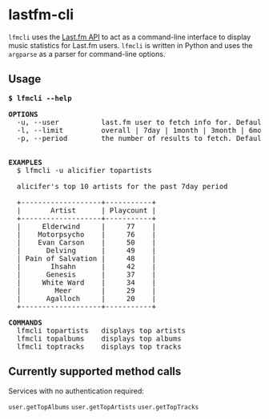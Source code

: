 # lastfm-cli

`lfmcli` uses the [Last.fm API](https://www.last.fm/api) to act as a command-line interface to display music statistics for Last.fm users. `lfmcli` is written in Python and uses the `argparse` as a parser for command-line options.

## Usage

<pre><b>$ lfmcli --help</b> 

<b>OPTIONS</b>
  -u, --user          last.fm user to fetch info for. Defaults to user set in config/userinfo.py.
  -l, --limit         overall | 7day | 1month | 3month | 6month | 12month - the time period over which to retrieve stats for.
  -p, --period        the number of results to fetch. Defaults to 10.


<b>EXAMPLES</b>
  $ lfmcli -u alicifier topartists
  
  alicifer's top 10 artists for the past 7day period

  +-------------------+-----------+
  |       Artist      | Playcount |
  +-------------------+-----------+
  |     Elderwind     |     77    |
  |    Motorpsycho    |     76    |
  |    Evan Carson    |     50    |
  |      Delving      |     49    |
  | Pain of Salvation |     48    |
  |       Ihsahn      |     42    |
  |      Genesis      |     37    |
  |     White Ward    |     34    |
  |        Meer       |     29    |
  |      Agalloch     |     20    |
  +-------------------+-----------+

<b>COMMANDS</b>
  lfmcli topartists   displays top artists
  lfmcli topalbums    displays top albums
  lfmcli toptracks    displays top tracks
</pre>

## Currently supported method calls

Services with no authentication required:

`user.getTopAlbums`
`user.getTopArtists`
`user.getTopTracks`
